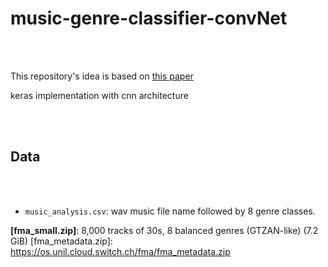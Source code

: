 # music-genre-classifier-convNet

</br>

</br>

This repository's idea is based on [this paper](https://arxiv.org/pdf/1608.04363.pdf)

keras implementation with cnn architecture


</br>

</br>

## Data

</br>

</br>


* `music_analysis.csv`: wav music file name followed by 8 genre classes.

**[fma_small.zip]**: 8,000 tracks of 30s, 8 balanced genres (GTZAN-like) (7.2 GiB)
[fma_metadata.zip]: https://os.unil.cloud.switch.ch/fma/fma_metadata.zip
